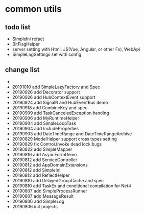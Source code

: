 # common utils 

## todo list

- SimpleIni refact
- BitFlagHelper
- server setting with Html, JS(Vue, Angular, or other Fx), WebApi
- SimpleLogSettings set with config

## change list

- 
- 20191010 add SimpleLazyFactory and Spec
- 20190926 add Decorator support
- 20190926 add HubContextEvent support
- 20190924 add SignalR and HubEventBus demo
- 20190918 add CombineKey and spec
- 20190909 add TaskCanceledException handing
- 20190906 add MyRuntimeHelper
- 20190904 add SimpleLoopTask
- 20190904 add IncludeProperties
- 20190903 add DateTimeRange and DateTimeRangeArchive
- 20190829 ModelHelper support cross types setting
- 20190829 fix Control.Invoke dead lock bugs
- 20190822 add SimpleMapper
- 20190816 add AsyncFormDemo
- 20190812 add ServiceController
- 20190812 add AppDomainExtensions
- 20190812 add SimpleIni
- 20190812 add ReflectHelper
- 20190810 add DelayedGroupCache and spec
- 20190810 add TaskEx and conditional compilation for Net4
- 20190807 add SimpleProcessRunner
- 20190807 add MessageResult
- 20190806 add SimpleLog
- 20190806 init projects